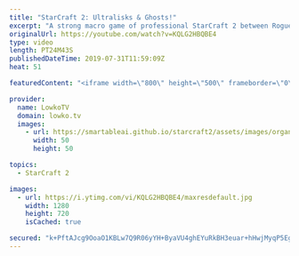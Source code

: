 ```yaml
---
title: "StarCraft 2: Ultralisks & Ghosts!"
excerpt: "A strong macro game of professional StarCraft 2 between Rogue and Cure, two South-Korean professional gamers.  Get more videos & support my work: http://www.patreon.com/lowkotv  Be part of the community on Discord: http://discord.gg/lowkotv The hardware setup I use: https://lowko.tv/setup/  This game"
originalUrl: https://youtube.com/watch?v=KQLG2HBQBE4
type: video
length: PT24M43S
publishedDateTime: 2019-07-31T11:59:09Z
heat: 51

featuredContent: "<iframe width=\"800\" height=\"500\" frameborder=\"0\" src=\"https://www.youtube.com/embed/KQLG2HBQBE4\" allow=\"accelerometer; autoplay; encrypted-media; gyroscope; picture-in-picture\" allowfullscreen></iframe>"

provider:
  name: LowkoTV
  domain: lowko.tv
  images:
    - url: https://smartableai.github.io/starcraft2/assets/images/organizations/lowko.tv-50x50.jpg
      width: 50
      height: 50

topics:
  - StarCraft 2

images:
  - url: https://i.ytimg.com/vi/KQLG2HBQBE4/maxresdefault.jpg
    width: 1280
    height: 720
    isCached: true

secured: "k+PftAJcg9OoaO1KBLw7Q9R06yYH+ByaVU4ghEYuRkBH3euar+hHwjMyqP5Egx+AnHrGA6/ctqrjsMJr5KC0SSrhRqeoAz2JCCDT+4dXAecboCitjN2g7HBGDSlzWu7VH2nux6dTIRF4sk54wWLT9mciOwi85Qblqpv/lqt6m+dfR+dK8iCGC3sEQCV4xfOSf/bQc5hK03tM1klRmA9igrsPIc+pk3SlxB+p2lheMGC+UHSBGxdIIxK2V4da9CmZzPmj/JbYUX2+4/NCVLHiRAsDift/VO5v7ys3RdVDmBwcWddDvMPppoHt4UkVzG/DpRWXwWzyfxwM0nzJyIeOsFb1ycyrn+KDoKgh8xBZj6G/Og4uhEKvC2rANPlxNYf+PvMWS/KfjpnF8FHa/sX5LVspxkjfJcUrZVKBB/X+uMlLnalHyepyz41NxHMDhPAX;lzq8lYFw/WOUeBzGZCj8BQ=="
---
```


